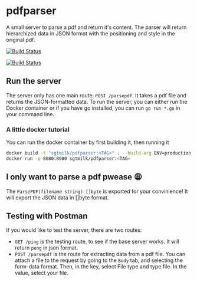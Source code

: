# pdfparser
A small server to parse a pdf and return it's content. The parser will return hierarchized data in JSON format with the positioning and style in the original pdf.

<a href="http://sgtmilk.ddns.net:9090/job/pdfparser/"><img src="http://sgtmilk.ddns.net:9090/buildStatus/icon?job=pdfparser" alt="Build Status"/></a>

[![Build Status](http://sgtmilk.ddns.net:9090/buildStatus/icon?job=pdfparser)](http://sgtmilk.ddns.net:9090/job/pdfparser/)

## Run the server
The server only has one main route: `POST /parsepdf`. It takes a pdf file and returns the JSON-formatted data. To run the server, you can either run the Docker container or if you have go installed, you can run `go run *.go` in your command line.

### A little docker tutorial
You can run the docker container by first building it, then running it
```sh
docker build -t "sgtmilk/pdfparser:<TAG>" . --build-arg ENV=production
docker run -p 8080:8080 sgtmilk/pdfparser:<TAG>
```

## I only want to parse a pdf pwease 😩
The `ParsePDF(filename string) []byte` is exported for your convinience! It will export the JSON data in []byte format.

## Testing with Postman
If you would like to test the server, there are two routes:
- `GET /ping` is the testing route, to see if the base server works. It will return `pong` in json format.
- `POST /parsepdf` is the route for extracting data from a pdf file. You can attach a file to the request by going to the `Body` tab, and selecting the form-data format. Then, in the key, select File type and type file. In the value, select your file.
